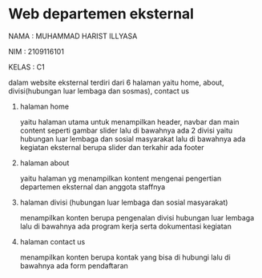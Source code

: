 # Web departemen eksternal
NAMA : MUHAMMAD HARIST ILLYASA

NIM     : 2109116101

KELAS  : C1

dalam website eksternal terdiri dari 6 halaman yaitu home, about, divisi(hubungan luar lembaga dan sosmas), contact us

1. halaman home

   yaitu halaman utama untuk menampilkan header, navbar dan main content seperti gambar slider lalu di bawahnya ada 2 divisi yaitu hubungan luar lembaga dan sosial     masyarakat lalu di bawahnya ada kegiatan eksternal berupa slider dan terkahir ada footer
   
2. halaman about

   yaitu halaman yg menampilkan kontent mengenai pengertian departemen eksternal dan anggota staffnya
   
3. halaman divisi (hubungan luar lembaga dan sosial masyarakat)

   menampilkan konten berupa pengenalan divisi hubungan luar lembaga lalu di bawahnya ada program kerja serta dokumentasi kegiatan
   
4. halaman contact us

   menampilkan konten berupa kontak yang bisa di hubungi lalu di bawahnya ada form pendaftaran
   






